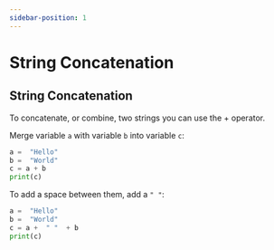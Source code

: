 ```yaml
---
sidebar-position: 1
---
```

# String Concatenation

## String Concatenation

To concatenate, or combine, two strings you can use the + operator.

Merge variable  `a`  with variable  `b`  into variable  `c`:

```py
a =  "Hello"  
b =  "World"  
c = a + b  
print(c)
```

To add a space between them, add a  `" "`:

```py
a =  "Hello"  
b =  "World"  
c = a +  " "  + b  
print(c)
```
